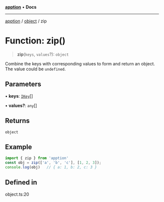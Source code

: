[**apption**](../../README.md) • **Docs**

***

[apption](../../modules.md) / [object](../README.md) / zip

# Function: zip()

> **zip**(`keys`, `values`?): `object`

Combine the keys with corresponding values to form and return an object.
The value could be `undefined`.

## Parameters

• **keys**: [`IKey`](../../action/type-aliases/IKey.md)[]

• **values?**: `any`[]

## Returns

`object`

## Example

```ts
import { zip } from 'apption'
const obj = zip(['a', 'b', 'c'], [1, 2, 3]);   
console.log(obj)   // { a: 1, b: 2, c: 3 }
```

## Defined in

object.ts:20
